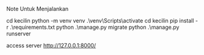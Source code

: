 Note Untuk Menjalankan

cd kecilin
python -m venv venv
.\venv\Scripts\activate
cd kecilin
pip install -r .\requirements.txt
python .\manage.py migrate
python .\manage.py runserver

access server http://127.0.0.1:8000/
